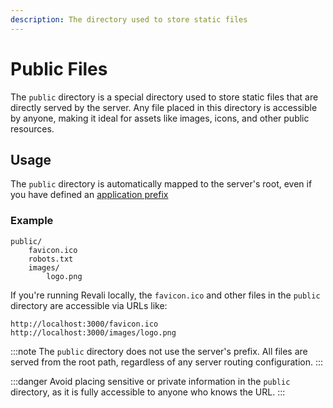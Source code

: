 ```yaml
---
description: The directory used to store static files
---
```


# Public Files

The `public` directory is a special directory used to store static files that are directly served by the server. Any file placed in this directory is accessible by anyone, making it ideal for assets like images, icons, and other public resources.

## Usage

The `public` directory is automatically mapped to the server's root, even if you have defined an [application prefix][app-prefix]

### Example

```plaintext
public/
    favicon.ico
    robots.txt
    images/
        logo.png
```

If you're running Revali locally, the `favicon.ico` and other files in the `public` directory are accessible via URLs like:

```http
http://localhost:3000/favicon.ico
http://localhost:3000/images/logo.png
```

:::note
The `public` directory does not use the server's prefix. All files are served from the root path, regardless of any server routing configuration.
:::

:::danger
Avoid placing sensitive or private information in the `public` directory, as it is fully accessible to anyone who knows the URL.
:::

[app-prefix]: ../../../revali/app-configuration/create-an-app.md#
